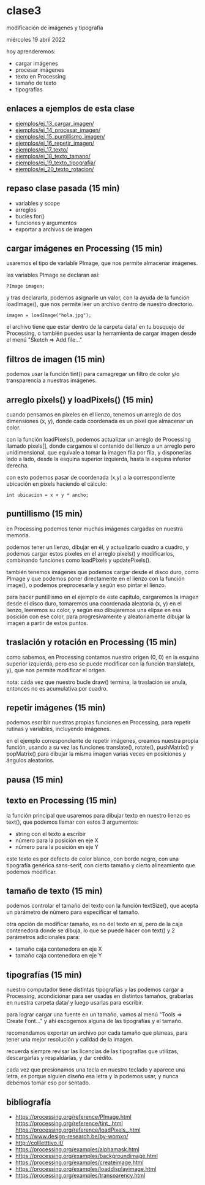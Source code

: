 # clase3

modificación de imágenes y tipografía

miércoles 19 abril 2022

hoy aprenderemos:

- cargar imágenes
- procesar imágenes
- texto en Processing
- tamaño de texto
- tipografías

## enlaces a ejemplos de esta clase

- [ejemplos/ej_13_cargar_imagen/](./ejemplos/ej_13_cargar_imagen/)
- [ejemplos/ej_14_procesar_imagen/](./ejemplos/ej_14_procesar_imagen/)
- [ejemplos/ej_15_puntillismo_imagen/](./ejemplos/ej_15_puntillismo_imagen/)
- [ejemplos/ej_16_repetir_imagen/](./ejemplos/ej_16_repetir_imagen/)
- [ejemplos/ej_17_texto/](./ejemplos/ej_17_texto/)
- [ejemplos/ej_18_texto_tamano/](./ejemplos/ej_18_texto_tamano/)
- [ejemplos/ej_19_texto_tipografia/](./ejemplos/ej_19_texto_tipografia/)
- [ejemplos/ej_20_texto_rotacion/](./ejemplos/ej_20_texto_rotacion/)

## repaso clase pasada (15 min)

- variables y scope
- arreglos
- bucles for()
- funciones y argumentos
- exportar a archivos de imagen

## cargar imágenes en Processing (15 min)

usaremos el tipo de variable PImage, que nos permite almacenar imágenes.

las variables PImage se declaran así:

```processing
PImage imagen;
```

y tras declararla, podemos asignarle un valor, con la ayuda de la función loadImage(), que nos permite leer un archivo dentro de nuestro directorio.

```processing
imagen = loadImage("hola.jpg");
```

el archivo tiene que estar dentro de la carpeta data/ en tu bosquejo de Processing, o también puedes usar la herramienta de cargar imagen desde el menú "Sketch => Add file..."

## filtros de imagen (15 min)

podemos usar la función tint() para camagregar un filtro de color y/o transparencia a nuestras imágenes.

## arreglo pixels() y loadPixels() (15 min)

cuando pensamos en pixeles en el lienzo, tenemos un arreglo de dos dimensiones (x, y), donde cada coordenada es un pixel que almacenar un color.

con la función loadPixels(), podemos actualizar un arreglo de Processing llamado pixels[], donde cargamos el contenido del lienzo a un arreglo pero unidimensional, que equivale a tomar la imagen fila por fila, y disponerlas lado a lado, desde la esquina superior izquierda, hasta la esquina inferior derecha.

con esto podemos pasar de coordenada (x,y) a la correspondiente ubicación en pixels haciendo el cálculo:

```
int ubicacion = x + y * ancho;
```

## puntillismo (15 min)

en Processing podemos tener muchas imágenes cargadas en nuestra memoria.

podemos tener un lienzo, dibujar en él, y actualizarlo cuadro a cuadro, y podemos cargar estos pixeles en el arreglo pixels() y modificarlos, combinando funciones como loadPixels y updatePixels().

también tenemos imágenes que podemos cargar desde el disco duro, como PImage y que podemos poner directamente en el lienzo con la función image(), o podemos preprocesarla y según eso pintar el lienzo.

para hacer puntillismo en el ejemplo de este capítulo, cargaremos la imagen desde el disco duro, tomaremos una coordenada aleatoria (x, y) en el lienzo, leeremos su color, y según eso dibujaremos una elipse en esa posición con ese color, para progresivamente y aleatoriamente dibujar la imagen a partir de estos puntos.

## traslación y rotación en Processing (15 min)

como sabemos, en Processing contamos nuestro origen (0, 0) en la esquina superior izquierda, pero eso se puede modificar con la función translate(x, y), que nos permite modificar el origen.

nota: cada vez que nuestro bucle draw() termina, la traslación se anula, entonces no es acumulativa por cuadro.

## repetir imágenes (15 min)

podemos escribir nuestras propias funciones en Processing, para repetir rutinas y variables, incluyendo imágenes.

en el ejemplo correspondiente de repetir imágenes, creamos nuestra propia función, usando a su vez las funciones translate(), rotate(), pushMatrix() y popMatrix() para dibujar la misma imagen varias veces en posiciones y ángulos aleatorios.

## pausa (15 min)

## texto en Processing (15 min)

la función principal que usaremos para dibujar texto en nuestro lienzo es text(), que podemos llamar con estos 3 argumentos:

- string con el texto a escribir
- número para la posición en eje X
- número para la posición en eje Y

este texto es por defecto de color blanco, con borde negro, con una tipografía genérica sans-serif, con cierto tamaño y cierto alineamiento que podemos modificar.

## tamaño de texto (15 min)

podemos controlar el tamaño del texto con la función textSize(), que acepta un parámetro de número para especificar el tamaño.

otra opción de modificar tamaño, es no del texto en sí, pero de la caja contenedora donde se dibuja, lo que se puede hacer con text() y 2 parámetros adicionales para:

- tamaño caja contenedora en eje X
- tamaño caja contenedora en eje Y

## tipografías (15 min)

nuestro computador tiene distintas tipografías y las podemos cargar a Processing, acondicionar para ser usadas en distintos tamaños, grabarlas en nuestra carpeta data/ y luego usarlas para escribir.

para lograr cargar una fuente en un tamaño, vamos al menú "Tools => Create Font..." y ahí escogemos alguna de las tipografías y el tamaño.

recomendamos exportar un archivo por cada tamaño que planeas, para tener una mejor resolución y calidad de la imagen.

recuerda siempre revisar las licencias de las tipografías que utilizas, descargarlas y respaldarlas, y dar crédito.

cada vez que presionamos una tecla en nuestro teclado y aparece una letra, es porque alguien diseño esa letra y la podemos usar, y nunca debemos tomar eso por sentado.

## bibliografía

- https://processing.org/reference/PImage.html
  https://processing.org/reference/tint_.html
  https://processing.org/reference/loadPixels_.html
- https://www.design-research.be/by-womxn/
- http://collletttivo.it/
- https://processing.org/examples/alphamask.html
- https://processing.org/examples/backgroundimage.html
- https://processing.org/examples/createimage.html
- https://processing.org/examples/loaddisplayimage.html
- https://processing.org/examples/transparency.html
